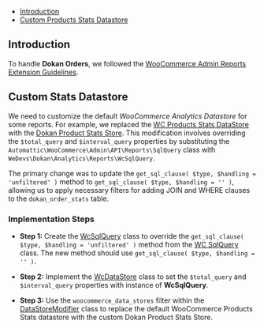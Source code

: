 - [Introduction](#introduction)
- [Custom Products Stats Datastore](#custom-products-stats-datastore)

## Introduction
To handle **Dokan Orders**, we followed the [WooCommerce Admin Reports Extension Guidelines](https://github.com/woocommerce/woocommerce/blob/trunk/docs/reporting/extending-woocommerce-admin-reports.md#handle-currency-parameters-on-the-server).

## Custom Stats Datastore

We need to customize the default *WooCommerce Analytics Datastore* for some reports. For example, we replaced the [WC Products Stats DataStore](https://github.com/woocommerce/woocommerce/blob/9297409c5a705d1cd0ae65ec9b058271bd90851e/plugins/woocommerce/src/Admin/API/Reports/Products/Stats/DataStore.php#L170) with the [Dokan Product Stats Store](./../../includes/Analytics/Reports/Products/Stats/WcDataStore.php). This modification involves overriding the `$total_query` and `$interval_query` properties by substituting the `Automattic\WooCommerce\Admin\API\Reports\SqlQuery` class with `WeDevs\Dokan\Analytics\Reports\WcSqlQuery`.

The primary change was to update the `get_sql_clause( $type, $handling = 'unfiltered' )` method to `get_sql_clause( $type, $handling = '' )`, allowing us to apply necessary filters for adding JOIN and WHERE clauses to the `dokan_order_stats` table.

### Implementation Steps

- **Step 1:** Create the [WcSqlQuery](./../../includes/Analytics/Reports/DataStoreModifier.php) class to override the `get_sql_clause( $type, $handling = 'unfiltered' )` method from the [WC SqlQuery](https://github.com/woocommerce/woocommerce/blob/9297409c5a705d1cd0ae65ec9b058271bd90851e/plugins/woocommerce/src/Admin/API/Reports/SqlQuery.php#L87) class. The new method should use `get_sql_clause( $type, $handling = '' )`.

- **Step 2:** Implement the [WcDataStore](https://github.com/woocommerce/woocommerce/blob/9297409c5a705d1cd0ae65ec9b058271bd90851e/plugins/woocommerce/src/Admin/API/Reports/Products/Stats/DataStore.php#L170) class to set the `$total_query` and `$interval_query` properties with instance of **WcSqlQuery**.

- **Step 3:** Use the `woocommerce_data_stores` filter within the [DataStoreModifier](./../../includes/Analytics/Reports/DataStoreModifier.php) class to replace the default WooCommerce Products Stats datastore with the custom Dokan Product Stats Store.